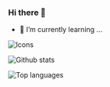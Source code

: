 ### Hi there 👋

- 🌱 I’m currently learning ...


![Icons](https://github-readme-stats.vercel.app/api/top-langs/?username=IRFNZZ&show_icons=true&theme=radical)

![Github stats](https://github-readme-stats.vercel.app/api?username=irfnzz&count_private=true&show_icons=true&theme=radical)

![Top languages](https://github-readme-stats.vercel.app/api/top-langs/?username=IRFNZZ&show_icons=true&theme=radical)
